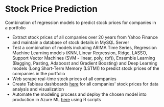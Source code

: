 # Stock Price Prediction
Combination of regression models to predict stock prices for companies in a portfolio

- Extract stock prices of all companies over 20 years from Yahoo Finance and maintain a database of stock details in MySQL Server
- Test a combination of models including ARIMA Time Series, Regression Machine Learning models (KNN, Linear Regression, Ridge, LASSO, Support Vector Machines (SVM - linear, poly, rbf)), Ensemble Learning (Bagging, Pasting, Adaboost and Gradient Boosting) and Deep Learning models (Long Short-Term Memory (LSTM)) to predict stock prices of the companies in the portfolio
- Web scrape real-time stock prices of all companies
- Create Tableau dashboards [here](https://tabsoft.co/2DxdiBV) for all companies' stock prices for data analysis and visualization 
- Automate the modeling process and deploy the chosen model into production in Azure ML [here](https://bit.ly/3ksg24c) using R scripts
